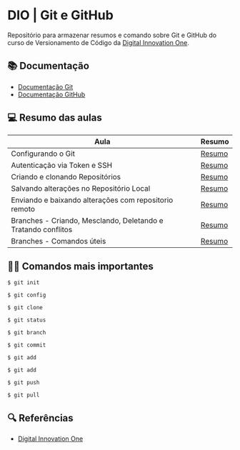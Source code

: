 
# DIO | Git e GitHub

Repositório para armazenar resumos e comando sobre Git e GitHub do curso de Versionamento de Código da [Digital Innovation One](https://www.dio.me/).

## 📚 Documentação 
- [Documentação Git](https://git-scm.com/doc)
- [Documentação GitHub](https://docs.github.com/)

## 💻 Resumo das aulas
| Aula | Resumo |
| ---- | ------ |
| Configurando o Git | [Resumo]() |
| Autenticação via Token e SSH | [Resumo]() |
| Criando e clonando Repositórios | [Resumo]() |
| Salvando alterações no Repositório Local | [Resumo](https://github.com/Albericoeduardo/Git-and-Github/blob/main/Aulas/Salvando-Alteracoes-no-repositorio-local.md) |
| Enviando e baixando alterações com repositorio remoto | [Resumo]() |
| Branches - Criando, Mesclando, Deletando e Tratando conflitos | [Resumo]() |
| Branches - Comandos úteis | [Resumo]() |


## 👩‍💻 Comandos mais importantes

```
$ git init
```
```
$ git config 
```
```
$ git clone 
```
```
$ git status
```
```
$ git branch
```
```
$ git commit
```
```
$ git add
```
```
$ git add
```
```
$ git push
```
```
$ git pull
```
## 🔍 Referências
- [Digital Innovation One](https://www.dio.me/)